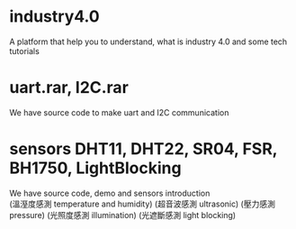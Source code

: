 # industry4.0
A platform that help you to understand, what is industry 4.0 and some tech tutorials 

# uart.rar, I2C.rar
We have source code to make uart and I2C communication

# sensors DHT11, DHT22, SR04, FSR, BH1750, LightBlocking
We have source code, demo and sensors introduction  
(溫溼度感測 temperature and humidity)
(超音波感測 ultrasonic)
(壓力感測 pressure)
(光照度感測 illumination)
(光遮斷感測 light blocking)
